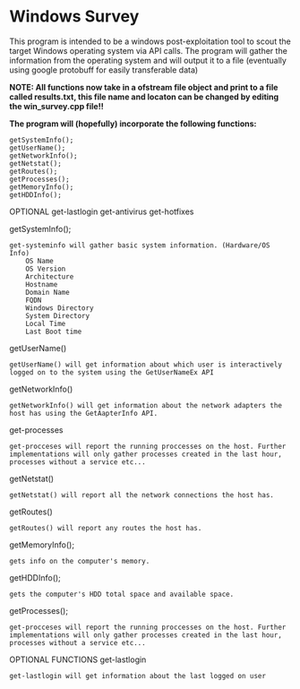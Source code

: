 # **Windows Survey**
This program is intended to be a windows post-exploitation tool to scout the target Windows operating system via API calls. The program will gather the information from the operating system and will output it to a file (eventually using google protobuff for easily transferable data)

**NOTE: All functions now take in a ofstream file object and print to a file called results.txt, this file name and locaton can be changed by editing the win_survey.cpp file!!**

**The program will (hopefully) incorporate the following functions:**

	getSystemInfo();
	getUserName();
	getNetworkInfo();
	getNetstat();
	getRoutes();
    getProcesses();
	getMemoryInfo();
	getHDDInfo();

OPTIONAL
    get-lastlogin
    get-antivirus
    get-hotfixes

getSystemInfo();

    get-systeminfo will gather basic system information. (Hardware/OS Info)
        OS Name 
        OS Version
        Architecture
        Hostname
        Domain Name
        FQDN
        Windows Directory
        System Directory
        Local Time
        Last Boot time


getUserName()

    getUserName() will get information about which user is interactively logged on to the system using the GetUserNameEx API

getNetworkInfo()

    getNetworkInfo() will get information about the network adapters the host has using the GetAapterInfo API.

get-processes

    get-procceses will report the running proccesses on the host. Further implementations will only gather processes created in the last hour, processes without a service etc...

getNetstat()

    getNetstat() will report all the network connections the host has.

getRoutes()

    getRoutes() will report any routes the host has.

getMemoryInfo();

    gets info on the computer's memory.

getHDDInfo();

	gets the computer's HDD total space and available space.

getProcesses();

	get-procceses will report the running proccesses on the host. Further implementations will only gather processes created in the last hour, processes without a service etc...

OPTIONAL FUNCTIONS
get-lastlogin

    get-lastlogin will get information about the last logged on user

    